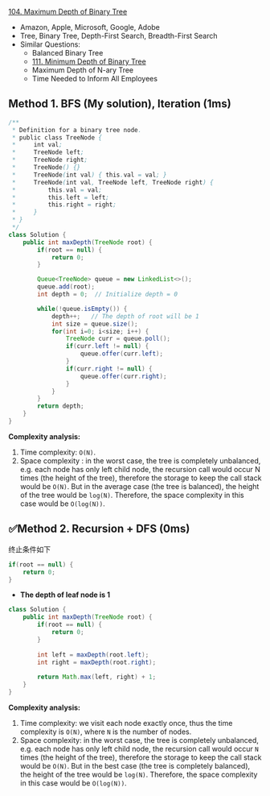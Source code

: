 [104. Maximum Depth of Binary Tree](https://leetcode.com/problems/maximum-depth-of-binary-tree/)

* Amazon, Apple, Microsoft, Google, Adobe
* Tree, Binary Tree, Depth-First Search, Breadth-First Search
* Similar Questions:
    * Balanced Binary Tree
    * [111. Minimum Depth of Binary Tree](https://leetcode.com/problems/minimum-depth-of-binary-tree/)
    * Maximum Depth of N-ary Tree
    * Time Needed to Inform All Employees
    

## Method 1. BFS (My solution), Iteration (1ms)
```Java
/**
 * Definition for a binary tree node.
 * public class TreeNode {
 *     int val;
 *     TreeNode left;
 *     TreeNode right;
 *     TreeNode() {}
 *     TreeNode(int val) { this.val = val; }
 *     TreeNode(int val, TreeNode left, TreeNode right) {
 *         this.val = val;
 *         this.left = left;
 *         this.right = right;
 *     }
 * }
 */
class Solution {
    public int maxDepth(TreeNode root) {
        if(root == null) {
            return 0;
        }

        Queue<TreeNode> queue = new LinkedList<>();
        queue.add(root);
        int depth = 0;  // Initialize depth = 0

        while(!queue.isEmpty()) {
            depth++;   // The depth of root will be 1
            int size = queue.size();
            for(int i=0; i<size; i++) {
                TreeNode curr = queue.poll();
                if(curr.left != null) {
                    queue.offer(curr.left);
                }
                if(curr.right != null) {
                    queue.offer(curr.right);
                }
            }
        }
        return depth;
    }
}
```
**Complexity analysis:**
1. Time complexity: `O(N)`.
2. Space complexity : in the worst case, the tree is completely unbalanced, e.g. each node has only left child node, the recursion call would occur N times (the height of the tree), therefore the storage to keep the call stack would be `O(N)`. But in the average case (the tree is balanced), the height of the tree would be `log⁡(N)`. Therefore, the space complexity in this case would be `O(log⁡(N))`.


## ✅Method 2. Recursion + DFS (0ms)
终止条件如下
```Java
if(root == null) {
    return 0;
}
```
* **The depth of leaf node is 1**

```java 
class Solution {
    public int maxDepth(TreeNode root) {
        if(root == null) {
            return 0;
        }
        
        int left = maxDepth(root.left);
        int right = maxDepth(root.right);
        
        return Math.max(left, right) + 1;
    }
}
```
**Complexity analysis:**
1. Time complexity: we visit each node exactly once, thus the time complexity is `O(N)`, where `N` is the number of nodes.
2. Space complexity: in the worst case, the tree is completely unbalanced, e.g. each node has only left child node, the recursion call would occur `N` times (the height of the tree), therefore the storage to keep the call stack would be `O(N)`. But in the best case (the tree is completely balanced), the height of the tree would be `log⁡(N)`. Therefore, the space complexity in this case would be `O(log⁡(N))`. 
